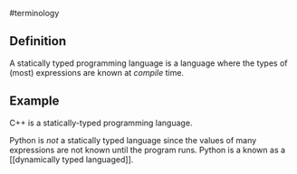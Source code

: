 #terminology 

## Definition
A statically typed programming language is a language where the types of (most) expressions are known at *compile* time.

## Example
C++ is a statically-typed programming language. 

Python is *not* a statically typed language since the values of many expressions are not known until the program runs. Python is a known as a [[dynamically typed languaged]].
